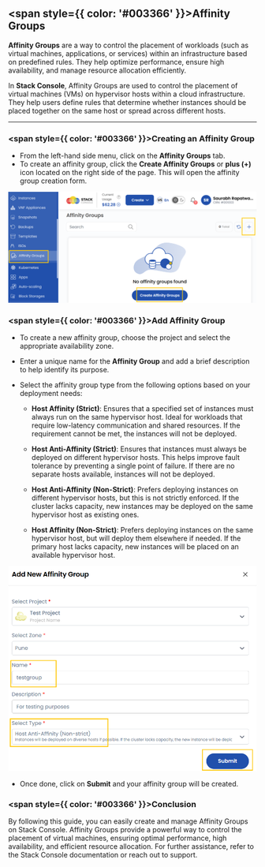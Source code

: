 ## <span style={{ color: '#003366' }}>Affinity Groups</span>

**Affinity Groups** are a way to control the placement of workloads (such as virtual machines, applications, or services) within an infrastructure based on predefined rules. They help optimize performance, ensure high availability, and manage resource allocation efficiently.

In **Stack Console**, Affinity Groups are used to control the placement of virtual machines (VMs) on hypervisor hosts within a cloud infrastructure. They help users define rules that determine whether instances should be placed together on the same host or spread across different hosts.

-----

### <span style={{ color: '#003366' }}>Creating an Affinity Group</span>

- From the left-hand side menu, click on the **Affinity Groups** tab.
- To create an affinity group, click the **Create Affinity Groups** or **plus (+)** icon located on the right side of the page. This will open the affinity group creation form.

![Affinity Groups Page](images/stackconsole-create-ag.png)

### <span style={{ color: '#003366' }}>Add Affinity Group</span>

- To create a new affinity group, choose the project and select the appropriate availability zone.
- Enter a unique name for the **Affinity Group** and add a brief description to help identify its purpose.
- Select the affinity group type from the following options based on your deployment needs:

  - **Host Affinity (Strict)**: Ensures that a specified set of instances must always run on the same hypervisor host. Ideal for workloads that require low-latency communication and shared resources. If the requirement cannot be met, the instances will not be deployed.

  - **Host Anti-Affinity (Strict)**: Ensures that instances must always be deployed on different hypervisor hosts. This helps improve fault tolerance by preventing a single point of failure. If there are no separate hosts available, instances will not be deployed.

  - **Host Anti-Affinity (Non-Strict)**: Prefers deploying instances on different hypervisor hosts, but this is not strictly enforced. If the cluster lacks capacity, new instances may be deployed on the same hypervisor host as existing ones.

  - **Host Affinity (Non-Strict)**: Prefers deploying instances on the same hypervisor host, but will deploy them elsewhere if needed. If the primary host lacks capacity, new instances will be placed on an available hypervisor host.

![Create Affinity Group](images/stackconsole-create-add-ag.png)

- Once done, click on **Submit** and your affinity group will be created.

### <span style={{ color: '#003366' }}>Conclusion</span>

By following this guide, you can easily create and manage Affinity Groups on Stack Console. Affinity Groups provide a powerful way to control the placement of virtual machines, ensuring optimal performance, high availability, and efficient resource allocation. For further assistance, refer to the Stack Console documentation or reach out to support.
